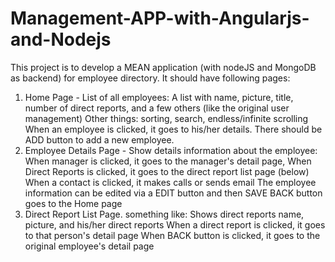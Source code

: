 # Management-APP-with-Angularjs-and-Nodejs
This project is to develop a MEAN application (with nodeJS and MongoDB as backend) for employee directory. 
It should have following pages:
  1. Home Page - List of all employees:
    A list with name, picture, title, number of direct reports, and a few others (like the original user management)
    Other things: sorting, search, endless/infinite scrolling
    When an employee is clicked, it goes to his/her details.
    There should be ADD button to add a new employee.
  2. Employee Details Page - Show details information about the employee:
    When manager is clicked, it goes to the manager's detail page,
    When Direct Reports is clicked, it goes to the direct report list page (below)
    When a contact is clicked, it makes calls or sends email
    The employee information can be edited via a EDIT button and then SAVE
    BACK button goes to the Home page
  3. Direct Report List Page. something like:
    Shows direct reports name, picture, and his/her direct reports
    When a direct report is clicked, it goes to that person's detail page
    When BACK button is clicked, it goes to the original employee's detail page
    
